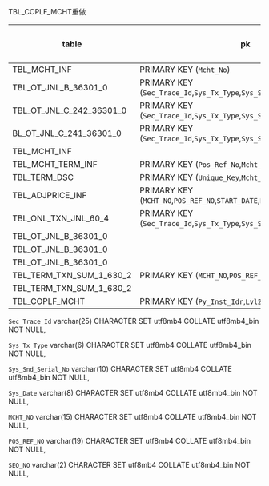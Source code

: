 

 TBL_COPLF_MCHT重做







| table                    | pk                                                           | 业务key |
| ------------------------ | ------------------------------------------------------------ | ------- |
| TBL_MCHT_INF             | PRIMARY KEY (`Mcht_No`)                                      |         |
| TBL_OT_JNL_B_36301_0     | PRIMARY KEY (`Sec_Trace_Id`,`Sys_Tx_Type`,`Sys_Snd_Serial_No`,`Sys_Date`), |         |
| TBL_OT_JNL_C_242_36301_0 | PRIMARY KEY (`Sec_Trace_Id`,`Sys_Tx_Type`,`Sys_Snd_Serial_No`,`Sys_Date`), |         |
| BL_OT_JNL_C_241_36301_0  | PRIMARY KEY (`Sec_Trace_Id`,`Sys_Tx_Type`,`Sys_Snd_Serial_No`,`Sys_Date`), |         |
| TBL_MCHT_INF             |                                                              |         |
| TBL_MCHT_TERM_INF        | PRIMARY KEY (`Pos_Ref_No`,`Mcht_No`)                         |         |
| TBL_TERM_DSC             | PRIMARY KEY (`Unique_Key`,`Mcht_No`),                        |         |
| TBL_ADJPRICE_INF         | PRIMARY KEY (`MCHT_NO`,`POS_REF_NO`,`START_DATE`,`END_DATE`), |         |
| TBL_ONL_TXN_JNL_60_4     | PRIMARY KEY (`Sec_Trace_Id`,`Sys_Tx_Type`,`Sys_Snd_Serial_No`), |         |
| TBL_OT_JNL_B_36301_0     |                                                              |         |
| TBL_OT_JNL_B_36301_0     |                                                              |         |
| TBL_OT_JNL_B_36301_0     |                                                              |         |
| TBL_TERM_TXN_SUM_1_630_2 | PRIMARY KEY (`MCHT_NO`,`POS_REF_NO`,`SEQ_NO`),               |         |
| TBL_TERM_TXN_SUM_1_630_2 |                                                              |         |
| TBL_COPLF_MCHT           | PRIMARY KEY (`Py_Inst_Idr`,`Lvl2_Acq_Mrch_ID`),              |         |







  `Sec_Trace_Id` varchar(25) CHARACTER SET utf8mb4 COLLATE utf8mb4_bin NOT NULL,

  `Sys_Tx_Type` varchar(6) CHARACTER SET utf8mb4 COLLATE utf8mb4_bin NOT NULL,

  `Sys_Snd_Serial_No` varchar(10) CHARACTER SET utf8mb4 COLLATE utf8mb4_bin NOT NULL,

  `Sys_Date` varchar(8) CHARACTER SET utf8mb4 COLLATE utf8mb4_bin NOT NULL,



  `MCHT_NO` varchar(15) CHARACTER SET utf8mb4 COLLATE utf8mb4_bin NOT NULL,

  `POS_REF_NO` varchar(19) CHARACTER SET utf8mb4 COLLATE utf8mb4_bin NOT NULL,

  `SEQ_NO` varchar(2) CHARACTER SET utf8mb4 COLLATE utf8mb4_bin NOT NULL,





